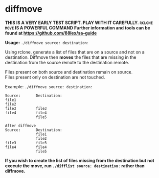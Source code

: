 # diffmove

**THIS IS A VERY EARLY TEST SCRIPT. PLAY WITH IT CAREFULLY.  `RCLONE MOVE` IS A POWERFUL COMMAND**
**Further information and tools can be found  at https://github.com/88lex/sa-guide**


**Usage:** `./diffmove source: destination:`

Using rclone, generate a list of files that are on a source and not on a destination.
Diffmove then **moves** the files that are missing in the destination from the source remote to the 
destination remote. 

Files present on both source and destination remain on source.    
Files present only on destination are not touched.

Example: `./diffmove source: destination:`

```Before diffmove
Source:       Destination:
file1
file2
file3         file3
file4         file4
              file5
```

```
After diffmove
Source:       Destination:
              file1
              file2
file3         file3
file4         file4
              file5
```
              
**If you wish to create the list of files missing from the destination but not execute the move, 
run `./difflist source: destination:` rather than diffmove.**


